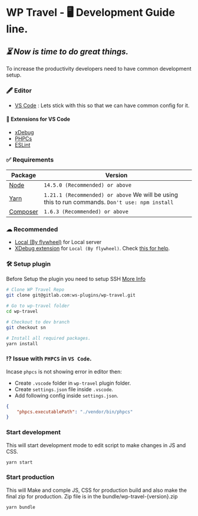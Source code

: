 # WP Travel - 🖥 Development Guide line.

## _⏳ Now is time to do great things._

To increase the productivity developers need to have common development setup. 

### 🖋 Editor
- [VS Code](https://code.visualstudio.com/) : Lets stick with this so that we can have common config for it.
#### 🧩 Extensions for VS Code
- [xDebug](https://github.com/xdebug/vscode-php-debug)
- [PHPCs](https://github.com/ikappas/vscode-phpcs)
- [ESLint](https://github.com/Microsoft/vscode-eslint)


### ✅ Requirements

| Package | Version |
| ----------- | ----------- |
| [Node](https://nodejs.org/en/) | `14.5.0 (Recommended) or above` |
| [Yarn](https://yarnpkg.com/) | `1.21.1 (Recommended) or above`  We will be using this to run commands. ```Don't use: npm install``` |
| [Composer](https://getcomposer.org/) | `1.6.3 (Recommended) or above` |

### ☁ Recommended
- [Local (By flywheel)](https://localwp.com/) for Local server
- [XDebug extension](https://github.com/pixeljar/local-addon-xdebug-vscode) for ```Local (By flywheel)```. Check [this for help](https://localwp.com/community/t/localbyflywheel-xdebug-vscode/11950/2).

### 🛠 Setup plugin
Before Setup the plugin you need to setup SSH [More Info](https://docs.gitlab.com/ee/user/ssh.html)
```sh
# Clone WP Travel Repo 
git clone git@gitlab.com:ws-plugins/wp-travel.git

# Go to wp-travel folder
cd wp-travel

# Checkout to dev branch
git checkout sn

# Install all required packages.
yarn install
```

### ⁉️ Issue with ```PHPCS``` in ```VS Code```.
Incase ```phpcs``` is not showing error in editor then:
- Create ```.vscode``` folder in ```wp-travel``` plugin folder.
- Create ```settings.json``` file inside ```.vscode```.
- Add following config inside ```settings.json```.

```json
{
    "phpcs.executablePath": "./vendor/bin/phpcs"
}
```

### Start development
This will start development mode to edit script to make changes in JS and CSS. 
```sh
yarn start
```

### Start production
This will Make and comple JS, CSS for production build and also make the final zip for production. Zip file is in the bundle/wp-travel-{version}.zip
```sh
yarn bundle
```
